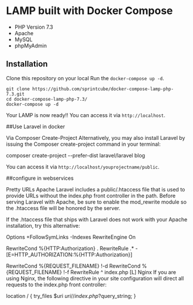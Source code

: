 # LAMP built with Docker Compose


* PHP Version 7.3
* Apache
* MySQL
* phpMyAdmin

## Installation

Clone this repository on your local 
 Run the `docker-compose up -d`.

```shell
git clone https://github.com/sprintcube/docker-compose-lamp-php-7.3.git
cd docker-compose-lamp-php-7.3/
docker-compose up -d
```

Your LAMP  is now ready!! You can access it via `http://localhost`.




##Use Laravel in docker

Via Composer Create-Project
Alternatively, you may also install Laravel by issuing the Composer create-project command in your terminal:

composer create-project --prefer-dist laravel/laravel blog

You can access it via `http://localhost/youprojectname/public`.

##configure in webservices

Pretty URLs
Apache
Laravel includes a public/.htaccess file that is used to provide URLs without the index.php front controller in the path. Before serving Laravel with Apache, be sure to enable the  mod_rewrite module so the .htaccess file will be honored by the server.

If the .htaccess file that ships with Laravel does not work with your Apache installation, try this alternative:

Options +FollowSymLinks -Indexes
RewriteEngine On

RewriteCond %{HTTP:Authorization} .
RewriteRule .* - [E=HTTP_AUTHORIZATION:%{HTTP:Authorization}]

RewriteCond %{REQUEST_FILENAME} !-d
RewriteCond %{REQUEST_FILENAME} !-f
RewriteRule ^ index.php [L]
Nginx
If you are using Nginx, the following directive in your site configuration will direct all requests to the index.php front controller:

location / {
    try_files $uri $uri/ /index.php?$query_string;
}

